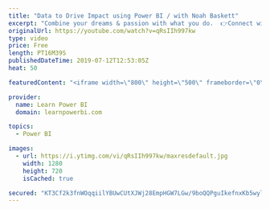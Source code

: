 ```yaml
---
title: "Data to Drive Impact using Power BI / with Noah Baskett"
excerpt: "Combine your dreams & passion with what you do.  👉Connect with Noah (Website): https://www.wisebi.co/  👉Connect with Noah (LinkedIn): https://www.linkedin.com/in/noahbaskett/  Join the Learn Power BI Family 👉https://web.learnpowerbi.com/waitlist-invite/  ================================ 👉 FREE Power"
originalUrl: https://youtube.com/watch?v=qRsIIh997kw
type: video
price: Free
length: PT16M39S
publishedDateTime: 2019-07-12T12:53:05Z
heat: 50

featuredContent: "<iframe width=\"800\" height=\"500\" frameborder=\"0\" src=\"https://www.youtube.com/embed/qRsIIh997kw\" allow=\"accelerometer; autoplay; encrypted-media; gyroscope; picture-in-picture\" allowfullscreen></iframe>"

provider:
  name: Learn Power BI
  domain: learnpowerbi.com

topics:
  - Power BI

images:
  - url: https://i.ytimg.com/vi/qRsIIh997kw/maxresdefault.jpg
    width: 1280
    height: 720
    isCached: true

secured: "KT3Cf2k3fnWOqqiilYBUwCUtXJWj28EmpHGW7LGw/9boQQPguIkefnxKb5wylZVtB6/zu16PBfKhb7U80ZvFmW+wZFC7lD90VIYIqdOycXThYEnIN7UAd8kLNmSULjblEurPSRucdarME3Q/kJi5cJBz9Lp51ddikHvr9anXSKVxMdkRCxe+ov84CKdyKgl3lniYKEgeVVKyr2Xv5AmCtgWPMWueDSStwka98SwAe9GrfwyUXZFk/607UYudSVe5nSolIhmL6fg14qVnhuSDzjrPexW8BDfMGGS8OTdAwRMALsVwQm3tAd161wwerSH1RDqcIHpfbbjmsyXdBrjb/uiOqDSXa2JT8dD2pKdMXhr/mlc5mW8uuj5oOj+vcWZxaQG3NZE7qwofsKvnungTjhY+oSjdK0W1xi+/DlttVI4=;c0eqEc8wcwiM0QHiowR1Ew=="
---
```


